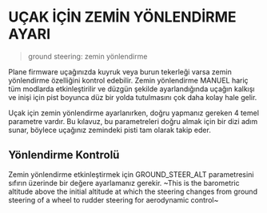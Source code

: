 # UÇAK İÇİN ZEMİN YÖNLENDİRME AYARI

> ground steering: zemin yönlendirme

Plane firmware uçağınızda kuyruk veya burun tekerleği varsa zemin yönlendirme özelliğini kontrol edebilir. Zemin yönlendirme MANUEL hariç tüm modlarda etkinleştirilir ve düzgün şekilde ayarlandığında uçağın kalkışı ve inişi için pist boyunca düz bir yolda tutulmasını çok daha kolay hale gelir.

Uçak için zemin yönlendirme ayarlanırken, doğru yapmanız gereken 4 temel parametre vardır. Bu kılavuz, bu parametreleri doğru almak için bir dizi adım sunar, böylece uçağınız zemindeki pisti tam olarak takip eder.

## Yönlendirme Kontrolü

Zemin yönlendirme etkinleştirmek için GROUND_STEER_ALT parametresini sıfırın üzerinde bir değere ayarlamanız gerekir. ~This is the barometric altitude above the initial altitude at which the steering changes from ground steering of a wheel to rudder steering for aerodynamic control~
